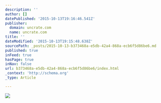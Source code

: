 ```yaml
---
description: ''
author: []
datePublished: '2015-10-13T19:16:46.541Z'
publisher:
  domain: uncrate.com
  name: uncrate.com
title: ''
dateModified: '2015-10-13T19:15:48.638Z'
sourcePath: _posts/2015-10-13-b373468a-e5db-42a4-868a-ecb6f5d86be6.md
published: true
inFeed: true
hasPage: true
inNav: false
url: b373468a-e5db-42a4-868a-ecb6f5d86be6/index.html
_context: 'http://schema.org'
_type: Article

---
```

![](http://uncrate.com/p/2013/11/philips-sonicare-diamondclean-black-edition-xl.jpg)